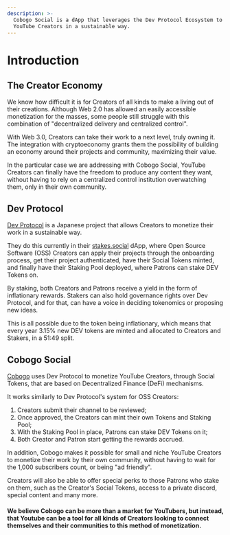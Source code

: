 ```yaml
---
description: >-
  Cobogo Social is a dApp that leverages the Dev Protocol Ecosystem to monetize
  YouTube Creators in a sustainable way.
---
```


# Introduction

## The Creator Economy

We know how difficult it is for Creators of all kinds to make a living out of their creations. Although Web 2.0 has allowed an easily accessible monetization for the masses, some people still struggle with this combination of "decentralized delivery and centralized control".&#x20;

With Web 3.0, Creators can take their work to a next level, truly owning it. The integration with cryptoeconomy grants them the possibility of building an economy around their projects and community, maximizing their value.

In the particular case we are addressing with Cobogo Social, YouTube Creators can finally have the freedom to produce any content they want, without having to rely on a centralized control institution overwatching them, only in their own community.

## Dev Protocol

[Dev Protocol](https://docs.devprotocol.xyz/en/introduction/) is a Japanese project that allows Creators to monetize their work in a sustainable way.&#x20;

They do this currently in their [stakes.social](https://stakes.social) dApp, where Open Source Software (OSS) Creators can apply their projects through the onboarding process, get their project authenticated, have their Social Tokens minted, and finally have their Staking Pool deployed, where Patrons can stake DEV Tokens on.

By staking, both Creators and Patrons receive a yield in the form of inflationary rewards. Stakers can also hold governance rights over Dev Protocol, and for that, can have a voice in deciding tokenomics or proposing new ideas.&#x20;

This is all possible due to the token being inflationary, which means that every year 3.15% new DEV tokens are minted and allocated to Creators and Stakers, in a 51:49 split.

## Cobogo Social

[Cobogo](https://cobogo.social) uses Dev Protocol to monetize YouTube Creators, through Social Tokens, that are based on Decentralized Finance (DeFi) mechanisms.&#x20;

It works similarly to Dev Protocol's system for OSS Creators:

1. Creators submit their channel to be reviewed;
2. Once approved, the Creators can mint their own Tokens and Staking Pool;
3. With the Staking Pool in place, Patrons can stake DEV Tokens on it;
4. Both Creator and Patron start getting the rewards accrued.

In addition, Cobogo makes it possible for small and niche YouTube Creators to monetize their work by their own community, without having to wait for the 1,000 subscribers count, or being "ad friendly".&#x20;

Creators will also be able to offer special perks to those Patrons who stake on them, such as the Creator's Social Tokens, access to a private discord, special content and many more.

#### We believe Cobogo can be more than a market for YouTubers, but instead, that Youtube can be a tool for all kinds of Creators looking to connect themselves and their communities to this method of monetization.
